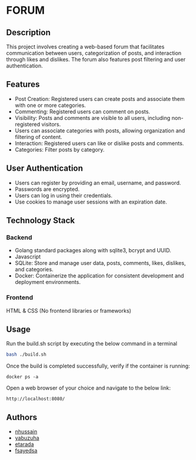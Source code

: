 # FORUM

## Description

This project involves creating a web-based forum that facilitates communication
between users, categorization of posts, and interaction through likes and
dislikes. The forum also features post filtering and user authentication.

## Features

- Post Creation: Registered users can create posts and associate them with one
  or more categories.
- Commenting: Registered users can comment on posts.
- Visibility: Posts and comments are visible to all users, including
  non-registered visitors.
- Users can associate categories with posts, allowing organization and filtering
  of content.
- Interaction: Registered users can like or dislike posts and comments.
- Categories: Filter posts by category.

## User Authentication

- Users can register by providing an email, username, and password.
- Passwords are encrypted.
- Users can log in using their credentials.
- Use cookies to manage user sessions with an expiration date.

## Technology Stack

### Backend

- Golang standard packages along with sqlite3, bcrypt and UUID.
- Javascript
- SQLite: Store and manage user data, posts, comments, likes, dislikes, and categories.
- Docker: Containerize the application for consistent development and deployment
  environments.

### Frontend

HTML & CSS (No frontend libraries or frameworks)

## Usage

Run the build.sh script by executing the below command in a terminal

```bash
bash ./build.sh
```

Once the build is completed successfully, verify if the container is running:

```docker
docker ps -a
```

Open a web browser of your choice and navigate to the below link:

`http://localhost:8080/`

## Authors

- [nhussain](https://learn.reboot01.com/git/nhussain)
- [yabuzuha](https://learn.reboot01.com/git/yabuzuha)
- [etarada](https://learn.reboot01.com/git/etarada)
- [fsayedsa](https://learn.reboot01.com/git/fsayedsa)
